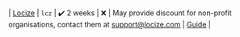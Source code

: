 | [Locize](https://locize.com/pricing.html?ref=unly-nrn) | `lcz` | :heavy_check_mark: 2 weeks | :x: | May provide discount for non-profit organisations, contact them at [support@locize.com](support@locize.com ) | [Guide](../guides/i18n/setup-locize) |
